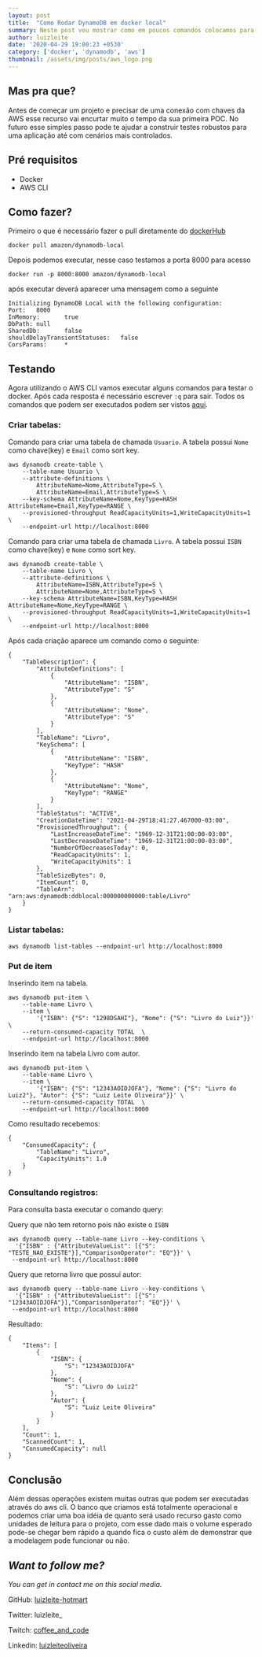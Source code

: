 ```yaml
---
layout: post
title:  "Como Rodar DynamoDB em docker local"
summary: Neste post vou mostrar como em poucos comandos colocamos para rodar o DynamoDB em um container docker.
author: luizleite
date: '2020-04-29 19:00:23 +0530'
category: ['docker', 'dynamodb', 'aws']
thumbnail: /assets/img/posts/aws_logo.png
---
```


## Mas pra que?
Antes de começar um projeto e precisar de uma conexão com chaves da AWS esse recurso vai encurtar muito o tempo da sua primeira POC.
No futuro esse simples passo pode te ajudar a construir testes robustos para uma aplicação até com cenários mais controlados.

## Pré requisitos

 - Docker 
 - AWS CLI

## Como fazer?

Primeiro o que é necessário fazer o pull diretamente do [dockerHub](https://hub.docker.com/r/amazon/dynamodb-local/)

 `docker pull amazon/dynamodb-local`

Depois podemos executar, nesse caso testamos a porta 8000 para acesso

`docker run -p 8000:8000 amazon/dynamodb-local`

após executar deverá aparecer uma mensagem como a seguinte

```shell
Initializing DynamoDB Local with the following configuration:
Port:   8000
InMemory:       true
DbPath: null
SharedDb:       false
shouldDelayTransientStatuses:   false
CorsParams:     *
```


## Testando 
Agora utilizando o AWS CLI vamos executar alguns comandos para testar o docker. Após cada resposta é necessário escrever `:q` para sair.
Todos os comandos que podem ser executados podem ser vistos [aqui](https://docs.aws.amazon.com/cli/latest/reference/dynamodb/index.html).

### Criar tabelas:

Comando para criar uma tabela de chamada `Usuario`. A tabela possui `Nome` como chave(key) e `Email` como sort key.
```shell
aws dynamodb create-table \
    --table-name Usuario \
    --attribute-definitions \
        AttributeName=Nome,AttributeType=S \
        AttributeName=Email,AttributeType=S \
    --key-schema AttributeName=Nome,KeyType=HASH AttributeName=Email,KeyType=RANGE \
    --provisioned-throughput ReadCapacityUnits=1,WriteCapacityUnits=1 \
    --endpoint-url http://localhost:8000
```

Comando para criar uma tabela de chamada `Livro`. A tabela possui `ISBN` como chave(key) e `Nome` como sort key.

```shell
aws dynamodb create-table \
    --table-name Livro \
    --attribute-definitions \
        AttributeName=ISBN,AttributeType=S \
        AttributeName=Nome,AttributeType=S \
    --key-schema AttributeName=ISBN,KeyType=HASH AttributeName=Nome,KeyType=RANGE \
    --provisioned-throughput ReadCapacityUnits=1,WriteCapacityUnits=1 \
    --endpoint-url http://localhost:8000
```

Após cada criação aparece um comando como o seguinte:
```shell
{
    "TableDescription": {
        "AttributeDefinitions": [
            {
                "AttributeName": "ISBN",
                "AttributeType": "S"
            },
            {
                "AttributeName": "Nome",
                "AttributeType": "S"
            }
        ],
        "TableName": "Livro",
        "KeySchema": [
            {
                "AttributeName": "ISBN",
                "KeyType": "HASH"
            },
            {
                "AttributeName": "Nome",
                "KeyType": "RANGE"
            }
        ],
        "TableStatus": "ACTIVE",
        "CreationDateTime": "2021-04-29T18:41:27.467000-03:00",
        "ProvisionedThroughput": {
            "LastIncreaseDateTime": "1969-12-31T21:00:00-03:00",
            "LastDecreaseDateTime": "1969-12-31T21:00:00-03:00",
            "NumberOfDecreasesToday": 0,
            "ReadCapacityUnits": 1,
            "WriteCapacityUnits": 1
        },
        "TableSizeBytes": 0,
        "ItemCount": 0,
        "TableArn": "arn:aws:dynamodb:ddblocal:000000000000:table/Livro"
    }
}
```

### Listar tabelas:
`aws dynamodb list-tables --endpoint-url http://localhost:8000`

### Put de item
Inserindo item na tabela.

```shell
aws dynamodb put-item \
    --table-name Livro \
    --item \
        '{"ISBN": {"S": "1298DSAHI"}, "Nome": {"S": "Livro do Luiz"}}' \
    --return-consumed-capacity TOTAL  \
    --endpoint-url http://localhost:8000
```

Inserindo item na tabela Livro com autor.

```shell
aws dynamodb put-item \
    --table-name Livro \
    --item \
        '{"ISBN": {"S": "12343AOIDJOFA"}, "Nome": {"S": "Livro do Luiz2"}, "Autor": {"S": "Luiz Leite Oliveira"}}' \
    --return-consumed-capacity TOTAL  \
    --endpoint-url http://localhost:8000
```

Como resultado recebemos:

```shell
{
    "ConsumedCapacity": {
        "TableName": "Livro",
        "CapacityUnits": 1.0
    }
}
```


### Consultando registros:

Para consulta basta executar o comando query:

Query que não tem retorno pois não existe o `ISBN`

```shell
aws dynamodb query --table-name Livro --key-conditions \
  '{"ISBN" : {"AttributeValueList": [{"S": "TESTE_NAO_EXISTE"}],"ComparisonOperator": "EQ"}}' \
 --endpoint-url http://localhost:8000
```

Query que retorna livro que possuí autor:

```shell
aws dynamodb query --table-name Livro --key-conditions \
  '{"ISBN" : {"AttributeValueList": [{"S": "12343AOIDJOFA"}],"ComparisonOperator": "EQ"}}' \
 --endpoint-url http://localhost:8000
```

Resultado:
```shell
{
    "Items": [
        {
            "ISBN": {
                "S": "12343AOIDJOFA"
            },
            "Nome": {
                "S": "Livro do Luiz2"
            },
            "Autor": {
                "S": "Luiz Leite Oliveira"
            }
        }
    ],
    "Count": 1,
    "ScannedCount": 1,
    "ConsumedCapacity": null
}
```


## Conclusão
Além dessas operações existem muitas outras que podem ser executadas através do aws cli.
O banco que criamos está totalmente operacional e podemos criar uma boa idéia de quanto será usado recurso gasto
como unidades de leitura para o projeto, com esse dado mais o volume esperado pode-se chegar bem rápido a quando fica
o custo além de demonstrar que a modelagem pode funcionar ou não.

## _Want to follow me?_
 
_You can get in contact me on this social media._

    
 GitHub: [luizleite-hotmart](https://github.com/luizleite-hotmart)
    
 Twitter: luizleite_
    
 Twitch: [coffee_and_code](https://www.twitch.tv/coffee_and_code)
    
 Linkedin: [luizleiteoliveira](https://www.linkedin.com/in/luizleiteoliveira/)
 